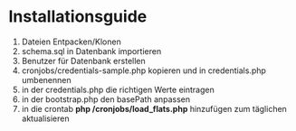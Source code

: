 # Installationsguide

1. Dateien Entpacken/Klonen
1. schema.sql in Datenbank importieren
1. Benutzer für Datenbank erstellen
1. cronjobs/credentials-sample.php kopieren und in credentials.php umbenennen
1. in der credentials.php die richtigen Werte eintragen
1. in der bootstrap.php den basePath anpassen
1. in die crontab **php /cronjobs/load_flats.php** hinzufügen zum täglichen aktualisieren
